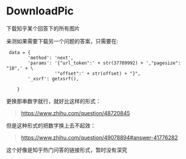 # DownloadPic
下载知乎某个回答下的所有图片

亲测如果需要下载另一个问题的答案，只需要在:
```
 data = {
        'method': 'next',
        'params': '{"url_token":' + str(37709992) + ',"pagesize": "10",' + \
                  '"offset":' + str(offset) + "}",
        '_xsrf': getxsrf(),

    }
```
更换那串数字就行，就好比这样的形式：
> https://www.zhihu.com/question/48720845

但是这种形式的把数字换上去不起效：

> https://www.zhihu.com/question/49078894#answer-41776282

这个好像是知乎热门问答的链接形式，暂时没有深究
